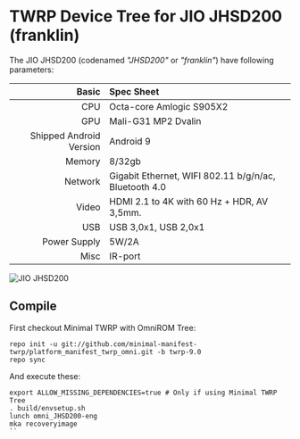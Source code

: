 TWRP Device Tree for JIO JHSD200 (franklin)
===================================

The JIO JHSD200 (codenamed _"JHSD200"_ or _"franklin"_) have following parameters:

Basic                   | Spec Sheet
-----------------------:|:-------------------------
CPU                     | Octa-core Amlogic S905X2
GPU                     | Mali-G31 MP2 Dvalin
Shipped Android Version | Android 9
Memory                  | 8/32gb
Network                 | Gigabit Ethernet, WIFI 802.11 b/g/n/ac, Bluetooth 4.0
Video                   | HDMI 2.1 to 4K with 60 Hz + HDR, AV 3,5mm.
USB                     | USB 3,0x1, USB 2,0x1
Power Supply            | 5W/2A
Misc			| IR-port

![JIO JHSD200](https://github.com/0xNoob-bash/DumprX-CI/raw/main/jio-set-top-box-six-ott.jpg "JSD200")

## Compile

First checkout Minimal TWRP with OmniROM Tree:

```
repo init -u git://github.com/minimal-manifest-twrp/platform_manifest_twrp_omni.git -b twrp-9.0
repo sync
```

And execute these:

```
export ALLOW_MISSING_DEPENDENCIES=true # Only if using Minimal TWRP Tree
. build/envsetup.sh
lunch omni_JHSD200-eng
mka recoveryimage
``
